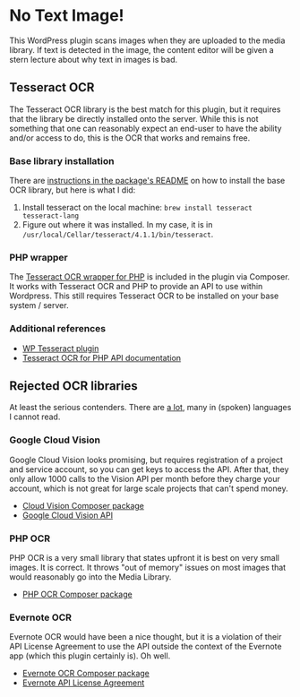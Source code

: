 # No Text Image!

This WordPress plugin scans images when they are uploaded to the media library. If text is detected in the image, the content editor will be given a stern lecture about why text in images is bad.



## Tesseract OCR

The Tesseract OCR library is the best match for this plugin, but it requires that the library be directly installed onto the server. While this is not something that one can reasonably expect an end-user to have the ability and/or access to do, this is the OCR that works and remains free.

### Base library installation

There are [instructions in the package's README](https://github.com/thiagoalessio/tesseract-ocr-for-php) on how to install the base OCR library, but here is what I did:

1. Install tesseract on the local machine: `brew install tesseract tesseract-lang`
1. Figure out where it was installed. In my case, it is in `/usr/local/Cellar/tesseract/4.1.1/bin/tesseract`.

### PHP wrapper

The [Tesseract OCR wrapper for PHP](https://github.com/thiagoalessio/tesseract-ocr-for-php) is included in the plugin via Composer. It works with Tesseract OCR and PHP to provide an API to use within Wordpress. This still requires Tesseract OCR to be installed on your base system / server.

### Additional references

* [WP Tesseract plugin](https://wordpress.org/plugins/wp-tesseract/)
* [Tesseract OCR for PHP API documentation](https://github.com/thiagoalessio/tesseract-ocr-for-php#api)



## Rejected OCR libraries

At least the serious contenders. There are [a lot](https://packagist.org/?query=ocr), many in (spoken) languages I cannot read.

### Google Cloud Vision

Google Cloud Vision looks promising, but requires registration of a project and service account, so you can get keys to access the API. After that, they only allow 1000 calls to the Vision API per month before they charge your account, which is not great for large scale projects that can't spend money.

* [Cloud Vision Composer package](https://packagist.org/packages/google/cloud-vision)
* [Google Cloud Vision API](http://googleapis.github.io/google-cloud-php/#/docs/cloud-vision/v1.3.3/vision/image)

### PHP OCR

PHP OCR is a very small library that states upfront it is best on very small images. It is correct. It throws "out of memory" issues on most images that would reasonably go into the Media Library.

* [PHP OCR Composer package](https://packagist.org/packages/bpteam/php-ocr)

### Evernote OCR

Evernote OCR would have been a nice thought, but it is a violation of their API License Agreement to use the API outside the context of the Evernote app (which this plugin certainly is). Oh well.

* [Evernote OCR Composer package](https://packagist.org/packages/estey/evernote-ocr)
* [Evernote API License Agreement](https://dev.evernote.com/doc/reference/api_license.php)

